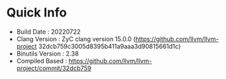 # Quick Info
* Build Date : 20220722
* Clang Version : ZyC clang version 15.0.0 (https://github.com/llvm/llvm-project 32dcb759c3005d8395b411a9aaa3d90815661d1c)
* Binutils Version : 2.38
* Compiled Based : https://github.com/llvm/llvm-project/commit/32dcb759

